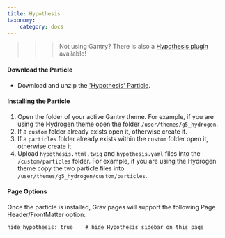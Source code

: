 ```yaml
---
title: Hypothesis
taxonomy:
    category: docs
---
```


>>>Not using Gantry? There is also a [Hypothesis plugin](https://getgrav.org/downloads/plugins) available!

#### Download the Particle
* Download and unzip the ['Hypothesis' Particle](https://github.com/hibbitts-design/grav-gantry5-particle-hypothesis/archive/master.zip).

#### Installing the Particle

1. Open the folder of your active Gantry theme. For example, if you are using the Hydrogen theme open the folder `/user/themes/g5_hydrogen`.
2. If a `custom` folder already exists open it, otherwise create it.
3. If a `particles` folder already exists within the `custom` folder open it, otherwise create it.
4. Upload `hypothesis.html.twig` and `hypothesis.yaml` files into the `/custom/particles` folder. For example, if you are using the Hydrogen theme copy the two particle files into `/user/themes/g5_hydrogen/custom/particles`.

#### Page Options
Once the particle is installed, Grav pages will support the following Page Header/FrontMatter option:

```
hide_hypothesis: true    # hide Hypothesis sidebar on this page
```
